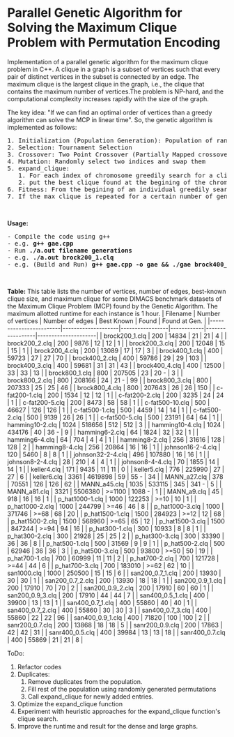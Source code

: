 # Parallel Genetic Algorithm for Solving the Maximum Clique Problem with Permutation Encoding

Implementation of a parallel genetic algorithm for the maximum clique problem in C++. A clique in a graph is a subset of vertices such that every pair of distinct vertices in the subset is connected by an edge. The maximum clique is the largest clique in the graph, i.e., the clique that contains the maximum number of vertices.The problem is NP-hard, and the computational complexity increases rapidly with the size of the graph.

The key idea: "If we can find an optimal order of vertices than a greedy algorithm can solve the MCP in linear time". So, the genetic algorithm is implemented as follows:
<pre>
1. Initialization (Population Generation): Population of randomly generated permutation of vertices
2. Selection: Tournament Selection
3. Crossover: Two Point Crossover (Partially Mapped crossover)
4. Mutation: Randomly select two indices and swap them
5. expand_clique:
   1. For each index of chromosome greedily search for a clique
   2. put the best clique found at the begining of the chromosome
6. Fitness: From the begining of an individual greedily search for a clique
7. If the max clique is repeated for a certain number of generations, then regenerate the population (step 1).
</pre><br>
<b>Usage:</b>
<pre>
- Compile the code using g++
- e.g. <b>g++ gae.cpp</b>
- Run <b>./a.out filename generations</b>
- e.g. <b>./a.out brock200_1.clq</b>
- e.g. (Build and Run) <b>g++ gae.cpp -o gae && ./gae brock400_1.clq</b>
</pre><br>

**Table:** This table lists the number of vertices, number of edges, best-known clique size, and maximum clique for some DIMACS benchmark datasets of the Maximum Clique Problem (MCP) found by the Genetic Algorithm. The maximum allotted runtime for each instance is 1 hour.
| Filename               | Number of vertices | Number of edges | Best Known | Found           | Found at Gen.       |
|------------------------|--------------------|-----------------|------------|-----------------|---------------------|
| brock200_1.clq         | 200                | 14834           | 21         | 21              | 4                   |
| brock200_2.clq         | 200                | 9876            | 12         | 12              | 1                   |
| brock200_3.clq         | 200                | 12048           | 15         | 15              | 1                   |
| brock200_4.clq         | 200                | 13089           | 17         | 17              | 3                   |
| brock400_1.clq         | 400                | 59723           | 27         | 27              | 70                  |
| brock400_2.clq         | 400                | 59786           | 29         | 29              | 103                 |
| brock400_3.clq         | 400                | 59681           | 31         | 31              | 43                  |
| brock400_4.clq         | 400                | 12500           | 33         | 33              | 13                  |
| brock800_1.clq         | 800                | 207505          | 23         | 20     -        | 3                   |
| brock800_2.clq         | 800                | 208166          | 24         | 21     -        | 99                  |
| brock800_3.clq         | 800                | 207333          | 25         | 25              | 46                  |
| brock800_4.clq         | 800                | 207643          | 26         | 26              | 150                 |
| c-fat200-1.clq         | 200                | 1534            | 12         | 12              | 1                   |
| c-fat200-2.clq         | 200                | 3235            | 24         | 24              | 1                   |
| c-fat200-5.clq         | 200                | 8473            | 58         | 58              | 1                   |
| c-fat500-10.clq        | 500                | 46627           | 126        | 126             | 1                   |
| c-fat500-1.clq         | 500                | 4459            | 14         | 14              | 1                   |
| c-fat500-2.clq         | 500                | 9139            | 26         | 26              | 1                   |
| c-fat500-5.clq         | 500                | 23191           | 64         | 64              | 1                   |
| hamming10-2.clq        | 1024               | 518656          | 512        | 512             | 3                   |
| hamming10-4.clq        | 1024               | 434176          | 40         | 36     -        | 9                   |
| hamming6-2.clq         | 64                 | 1824            | 32         | 32              | 1                   |
| hamming6-4.clq         | 64                 | 704             | 4          | 4               | 1                   |
| hamming8-2.clq         | 256                | 31616           | 128        | 128             | 2                   |
| hamming8-4.clq         | 256                | 20864           | 16         | 16              | 1                   |
| johnson16-2-4.clq      | 120                | 5460            | 8          | 8               | 1                   |
| johnson32-2-4.clq      | 496                | 107880          | 16         | 16              | 1                   |
| johnson8-2-4.clq       | 28                 | 210             | 4          | 4               | 1                   |
| johnson8-4-4.clq       | 70                 | 1855            | 14         | 14              | 1                   |
| keller4.clq            | 171                | 9435            | 11         | 11              | 0                   |
| keller5.clq            | 776                | 225990          | 27         | 27              | 6                   |
| keller6.clq            | 3361               | 4619898         | 59         | 55     -        | 34                  |
| MANN_a27.clq           | 378                | 70551           | 126        | 126             | 62                  |
| MANN_a45.clq           | 1035               | 533115          | 345        | 341    -        | 5                   |
| MANN_a81.clq           | 3321               | 5506380         | >=1100     | 1088   -        | 1                   |
| MANN_a9.clq            | 45                 | 918             | 16         | 16              | 1                   |
| p_hat1000-1.clq        | 1000               | 122253          | >=10       | 10              | 1                   |
| p_hat1000-2.clq        | 1000               | 244799          | >=46       | 46              | 8                   |
| p_hat1000-3.clq        | 1000               | 371746          | >=68       | 68              | 20                  |
| p_hat1500-1.clq        | 1500               | 284923          | >=12       | 12              | 68                  |
| p_hat1500-2.clq        | 1500               | 568960          | >=65       | 65              | 12                  |
| p_hat1500-3.clq        | 1500               | 847244          | >=94       | 94              | 16                  |
| p_hat300-1.clq         | 300                | 10933           | 8          | 8               | 1                   |
| p_hat300-2.clq         | 300                | 21928           | 25         | 25              | 2                   |
| p_hat300-3.clq         | 300                | 33390           | 36         | 36              | 8                   |
| p_hat500-1.clq         | 500                | 31569           | 9          | 9               | 1                   |
| p_hat500-2.clq         | 500                | 62946           | 36         | 36              | 3                   |
| p_hat500-3.clq         | 500                | 93800           | >=50       | 50              | 19                  |
| p_hat700-1.clq         | 700                | 60999           | 11         | 11              | 2                   |
| p_hat700-2.clq         | 700                | 121728          | >=44       | 44              | 6                   |
| p_hat700-3.clq         | 700                | 183010          | >=62       | 62              | 10                  |
| san1000.clq            | 1000               | 250500          | 15         | 15              | 6                   |
| san200_0.7_1.clq       | 200                | 13930           | 30         | 30              | 1                   |
| san200_0.7_2.clq       | 200                | 13930           | 18         | 18              | 1                   |
| san200_0.9_1.clq       | 200                | 17910           | 70         | 70              | 2                   |
| san200_0.9_2.clq       | 200                | 17910           | 60         | 60              | 1                   |
| san200_0.9_3.clq       | 200                | 17910           | 44         | 44              | 7                   |
| san400_0.5_1.clq       | 400                | 39900           | 13         | 13              | 1                   |
| san400_0.7_1.clq       | 400                | 55860           | 40         | 40              | 1                   |
| san400_0.7_2.clq       | 400                | 55860           | 30         | 30              | 3                   |
| san400_0.7_3.clq       | 400                | 55860           | 22         | 22              | 96                  |
| san400_0.9_1.clq       | 400                | 71820           | 100        | 100             | 2                   |
| sanr200_0.7.clq        | 200                | 13868           | 18         | 18              | 5                   |
| sanr200_0.9.clq        | 200                | 17863           | 42         | 42              | 31                  |
| sanr400_0.5.clq        | 400                | 39984           | 13         | 13              | 18                  |
| sanr400_0.7.clq        | 400                | 55869           | 21         | 21              | 8                   |

ToDo:
1. Refactor codes
2. Duplicates:
   1. Remove duplicates from the population.
   2. Fill rest of the population using randomly generated permutations
   3. Call expand_clique for newly added entries.
3. Optimize the expand_clique function
4. Experiment with heuristic approaches for the expand_clique function's clique search.
5. Improve the runtime and result for the dense and large graphs.

